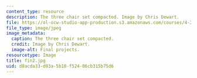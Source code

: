 ```yaml
---
content_type: resource
description: The three chair set compacted. Image by Chris Dewart.
file: https://ol-ocw-studio-app-production.s3.amazonaws.com/courses/4-296-furniture-making-spring-2005/d8acda33d03a5b18f52406cb315b75d6_fin2.jpg
file_type: image/jpeg
image_metadata:
  caption: The three chair set compacted.
  credit: Image by Chris Dewart.
  image-alt: Final projects.
resourcetype: Image
title: fin2.jpg
uid: d8acda33-d03a-5b18-f524-06cb315b75d6
---
```

